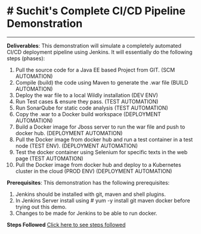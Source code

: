 # # Suchit's Complete CI/CD Pipeline Demonstration # 


----------

**Deliverables**:
This demonstration will simulate a completely automated CI/CD deployment pipeline using Jenkins. It will essentially do the following steps (phases):
 1. Pull the source code for a Java EE based Project from GIT. (SCM AUTOMATION)
 2. Compile (build) the code using Maven to generate the .war file (BUILD AUTOMATION)
 3. Deploy the war file to a local Wildly installation (DEV ENV)
 4. Run Test cases & ensure they pass. (TEST AUTOMATION)
 5. Run SonarQube for static code analysis (TEST AUTOMATION) 
 6. Copy the .war to a Docker build workspace (DEPLOYMENT AUTOMATION)
 7. Build a Docker image for Jboss server to run the war file and push to docker hub. (DEPLOYMENT AUTOMATION)
 8. Pull the Docker image from docker hub and run a test container in a test node (TEST ENV). (DEPLOYMENT AUTOMATION)
 9. Test the docker container using Selenium for specific texts in the web page (TEST AUTOMATION)
 10. Pull the Docker image from docker hub and deploy to a Kubernetes cluster in the cloud (PROD ENV) (DEPLOYMENT AUTOMATION)

**Prerequisites**:
This demonstration has the following prerequisites:
 1. Jenkins should be installed with git, maven and shell plugins.
 2. In Jenkins Server install using # yum -y install git maven docker before trying out this demo.
 3. Changes to be made for Jenkins to be able to run docker.

**Steps Followed**
[Click here to see steps followed](http://blog.suchit23.in/devops-cicd-using-jenkins-maven-docker-sonar-selenium-kubernetes/)
